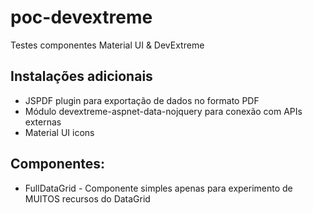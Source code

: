 # poc-devextreme
 Testes componentes Material UI & DevExtreme

## Instalações adicionais
- JSPDF plugin para exportação de dados no formato PDF
- Módulo devextreme-aspnet-data-nojquery para conexão com APIs externas
- Material UI icons

## Componentes:
- FullDataGrid - Componente simples apenas para experimento de MUITOS recursos do DataGrid
